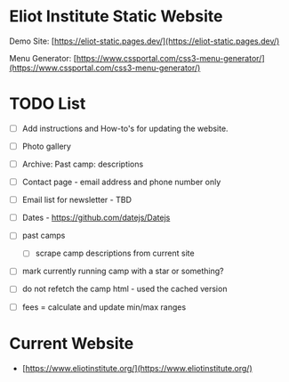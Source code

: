 # Eliot Institute Static Website

Demo Site: [https://eliot-static.pages.dev/](https://eliot-static.pages.dev/)

Menu Generator: [https://www.cssportal.com/css3-menu-generator/](https://www.cssportal.com/css3-menu-generator/)

# TODO List

- [ ] Add instructions and How-to's for updating the website.
- [ ] Photo gallery
- [ ] Archive: Past camp: descriptions
- [ ] Contact page - email address and phone number only
- [ ] Email list for newsletter - TBD
- [ ] Dates - https://github.com/datejs/Datejs
- [ ] past camps
  - [ ] scrape camp descriptions from current site
- [ ] mark currently running camp with a star or something?
- [ ] do not refetch the camp html - used the cached version
- [ ] fees = calculate and update min/max ranges


# Current Website
- [https://www.eliotinstitute.org/](https://www.eliotinstitute.org/)
